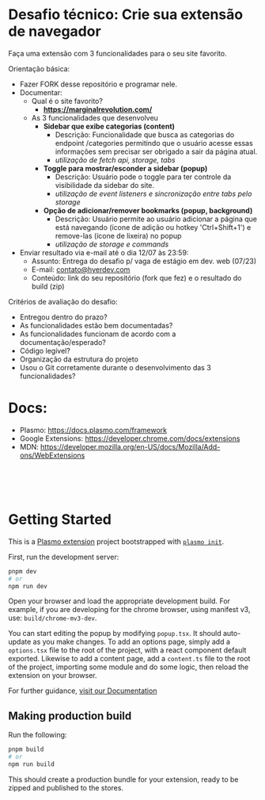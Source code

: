 # Desafio técnico: Crie sua extensão de navegador
Faça uma extensão com 3 funcionalidades para o seu site favorito.

Orientação básica:
- Fazer FORK desse repositório e programar nele.
- Documentar:
  - Qual é o site favorito?
    - **https://marginalrevolution.com/**
  - As 3 funcionalidades que desenvolveu
    - **Sidebar que exibe categorias (content)**
      - Descrição: Funcionalidade que busca as categorias do endpoint /categories permitindo que o usuário acesse essas informações sem precisar ser obrigado a sair da página atual.
      - _utilização de fetch api, storage, tabs_
    - **Toggle para mostrar/esconder a sidebar (popup)**
      - Descrição: Usuário pode o toggle para ter controle da visibilidade da sidebar do site.
      - _utilização de event listeners e sincronização entre tabs pelo storage_
    - **Opção de adicionar/remover bookmarks (popup, background)**
      - Descrição: Usuário permite ao usuário adicionar a página que está navegando (ícone de adição ou hotkey 'Ctrl+Shift+1') e remove-las (ícone de lixeira) no popup
      - _utilização de storage e commands_
- Enviar resultado via e-mail até o dia 12/07 às 23:59: 
  - Assunto: Entrega do desafio p/ vaga de estágio em dev. web (07/23)
  - E-mail: contato@hyerdev.com
  - Conteúdo: link do seu repositório (fork que fez) e o resultado do build (zip)
  
Critérios de avaliação do desafio:
- Entregou dentro do prazo?
- As funcionalidades estão bem documentadas?
- As funcionalidades funcionam de acordo com a documentação/esperado?
- Código legível? 
- Organização da estrutura do projeto
- Usou o Git corretamente durante o desenvolvimento das 3 funcionalidades?


# Docs:
- Plasmo: https://docs.plasmo.com/framework
- Google Extensions: https://developer.chrome.com/docs/extensions
- MDN: https://developer.mozilla.org/en-US/docs/Mozilla/Add-ons/WebExtensions



<br/>
<br/>
<br/>

# Getting Started
This is a [Plasmo extension](https://docs.plasmo.com/) project bootstrapped with [`plasmo init`](https://www.npmjs.com/package/plasmo).

First, run the development server:

```bash
pnpm dev
# or
npm run dev
```

Open your browser and load the appropriate development build. For example, if you are developing for the chrome browser, using manifest v3, use: `build/chrome-mv3-dev`.

You can start editing the popup by modifying `popup.tsx`. It should auto-update as you make changes. To add an options page, simply add a `options.tsx` file to the root of the project, with a react component default exported. Likewise to add a content page, add a `content.ts` file to the root of the project, importing some module and do some logic, then reload the extension on your browser.

For further guidance, [visit our Documentation](https://docs.plasmo.com/)

## Making production build

Run the following:

```bash
pnpm build
# or
npm run build
```

This should create a production bundle for your extension, ready to be zipped and published to the stores.
